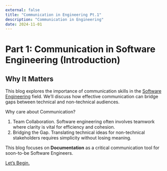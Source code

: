 ```yaml
---
external: false
title: "Communication in Engineering Pt.1"
description: "Communication in Engineering"
date: 2024-11-01
---
```

# Part 1: Communication in Software Engineering (Introduction)

## Why It Matters

This blog explores the importance of communication skills in the [Software Engineering](https://www.coursera.org/articles/software-engineer) field. We’ll discuss how effective communication can bridge gaps between technical and non-technical audiences.

Why care about Communication?
1. Team Collaboration. Software engineering often involves teamwork where clarity is vital for efficiency and cohesion.
2. Bridging the Gap. Translating technical ideas for non-technical stakeholders requires simplicity without losing meaning.

This blog focuses on **Documentation** as a critical communication tool for soon-to-be Software Engineers.

[Let’s Begin.](./communication2)

